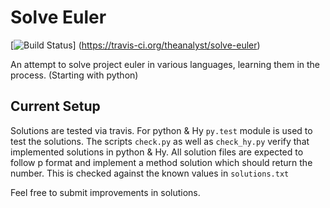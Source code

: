 Solve Euler
===============

[![Build Status](https://travis-ci.org/theanalyst/solve-euler.svg?branch=master)]
(https://travis-ci.org/theanalyst/solve-euler)

An attempt to solve project euler in various languages, learning them
in the process. (Starting with python)

Current Setup
-------------

Solutions are tested via travis. For python & Hy ``py.test`` 
module is used to test the solutions. The scripts ``check.py`` 
as well as ``check_hy.py`` verify that implemented solutions 
in python & Hy. All solution files are expected 
to follow p<problem-number> format and implement a method solution 
which should return the number. This is checked against the known values 
in ``solutions.txt``

Feel free to submit improvements in solutions.
